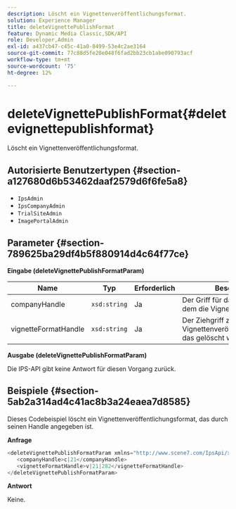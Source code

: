 ```yaml
---
description: Löscht ein Vignettenveröffentlichungsformat.
solution: Experience Manager
title: deleteVignettePublishFormat
feature: Dynamic Media Classic,SDK/API
role: Developer,Admin
exl-id: a437cb47-c45c-41a0-8499-53e4c2ae3164
source-git-commit: 77c88d5fe20e048f6fad2bb23cb1abe090793acf
workflow-type: tm+mt
source-wordcount: '75'
ht-degree: 12%

---
```


# deleteVignettePublishFormat{#deletevignettepublishformat}

Löscht ein Vignettenveröffentlichungsformat.

## Autorisierte Benutzertypen {#section-a127680d6b53462daaf2579d6f6fe5a8}

* `IpsAdmin`
* `IpsCompanyAdmin`
* `TrialSiteAdmin`
* `ImagePortalAdmin`

## Parameter {#section-789625ba29df4b5f880914d4c64f77ce}

**Eingabe (deleteVignettePublishFormatParam)**

| Name | Typ | Erforderlich | Beschreibung |
|---|---|---|---|
| companyHandle | `xsd:string` | Ja | Der Griff für das Unternehmen, zu dem die Vignette gehört. |
| vignetteFormatHandle | `xsd:string` | Ja | Der Ziehgriff zum Vignettenveröffentlichungsformat, das gelöscht werden soll. |

**Ausgabe (deleteVignettePublishFormatParam)**

Die IPS-API gibt keine Antwort für diesen Vorgang zurück.

## Beispiele {#section-5ab2a314ad4c41ac8b3a24eaea7d8585}

Dieses Codebeispiel löscht ein Vignettenveröffentlichungsformat, das durch seinen Handle angegeben ist.

**Anfrage**

```java
<deleteVignettePublishFormatParam xmlns="http://www.scene7.com/IpsApi/xsd/2008-01-15">
   <companyHandle>c|21</companyHandle>
   <vignetteFormatHandle>v|21|282</vignetteFormatHandle>
</deleteVignettePublishFormatParam>
```

**Antwort**

Keine.
